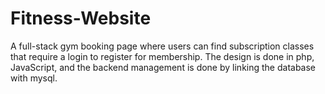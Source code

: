 # Fitness-Website
A full-stack gym booking page where users can find subscription classes that require a login to register for membership. The design is done in php, JavaScript, and the backend management is done by linking the database with mysql.
